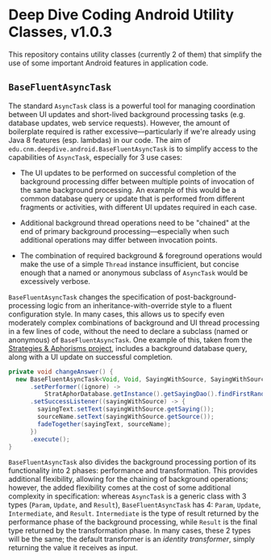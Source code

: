 # Deep Dive Coding Android Utility Classes, v1.0.3

This repository contains utility classes (currently 2 of them) that simplify the use of some important Android features in application code.

## `BaseFluentAsyncTask`

The standard `AsyncTask` class is a powerful tool for managing coordination between UI updates and short-lived background processing tasks (e.g. database updates, web service requests). However, the amount of boilerplate required is rather excessive&mdash;particularly if we're already using Java 8 features (esp. lambdas) in our code. The aim of `edu.cnm.deepdive.android.BaseFluentAsyncTask` is to simplify access to the capabilities of `AsyncTask`, especially for 3 use cases:

* The UI updates to be performed on successful completion of the background processing differ between multiple points of invocation of the same background processing. An example of this would be a common database query or update that is performed from different fragments or activities, with different UI updates required in each case.

* Additional background thread operations need to be "chained" at the end of primary background processing&mdash;especially when such additional operations may differ between invocation points.

* The combination of required background &amp; foreground operations would make the use of a simple `Thread` instance insufficient, but concise enough that a named or anonymous subclass of `AsyncTask` would be excessively verbose.

`BaseFluentAsyncTask` changes the specification of post-background-processing logic from an inheritance-with-override style to a fluent configuration style. In many cases, this allows us to specify even moderately complex combinations of background and UI thread processing in a few lines of code, without the need to declare a subclass (named or anonymous) of `BaseFluentAsyncTask`. One example of this, taken from the [Strategies &amp; Aphorisms project](https://github.com/deep-dive-coding-java-cohort-6/strategies-aphorisms), includes a background database query, along with a UI update on successful completion.

```java
private void changeAnswer() {
  new BaseFluentAsyncTask<Void, Void, SayingWithSource, SayingWithSource>()
      .setPerformer((ignore) -> 
          StratAphorDatabase.getInstance().getSayingDao().findFirstRandom())
      .setSuccessListener((sayingWithSource) -> {
        sayingText.setText(sayingWithSource.getSaying());
        sourceName.setText(sayingWithSource.getSource());
        fadeTogether(sayingText, sourceName);
      })
      .execute();
}
```

`BaseFluentAsyncTask` also divides the background processing portion of its functionality into 2 phases: performance and transformation. This provides additional flexibility, allowing for the chaining of background operations; however, the added flexibility comes at the cost of some additional complexity in specification: whereas `AsyncTask` is a generic class with 3 types (`Param`, `Update`, and `Result`), `BaseFluentAsyncTask` has 4: `Param`, `Update`, `Intermediate`, and `Result`. `Intermediate` is the type of result returned by the performance phase of the background processing, while `Result` is the final type returned by the transformation phase. In many cases, these 2 types will be the same; the default transformer is an _identity transformer_, simply returning the value it receives as input.